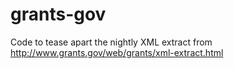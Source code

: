 grants-gov
==========

Code to tease apart the nightly XML extract from http://www.grants.gov/web/grants/xml-extract.html
